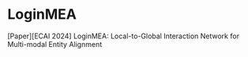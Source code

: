 # LoginMEA
[Paper][ECAI 2024]  LoginMEA: Local-to-Global Interaction Network for Multi-modal Entity Alignment
